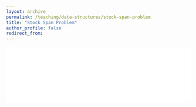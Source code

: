 ```yaml
---
layout: archive
permalink: /teaching/data-structures/stock-span-problem
title: "Stock Span Problem"
author_profile: false
redirect_from: 
---
```


<iframe id="dynamic-iframe" src="../../../files/data_structures/slides/Bolum_04_Stock_Span.html" width="100%" style="border: none;"></iframe>

<script>
  const iframe = document.getElementById('dynamic-iframe');
  iframe.onload = () => {
    iframe.style.height = iframe.contentWindow.document.body.scrollHeight + 'px';
  };
</script>

